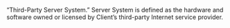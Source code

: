 “Third-Party Server System.” Server System is defined as the hardware and software owned or licensed by Client’s third-party Internet service provider.